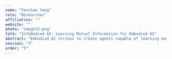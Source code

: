 ```yaml
---
name: "Yanchao Yang"
role: "Researcher"
affiliation: ""
website: ""
photo: "image15.png"
talk: "InfoBodied AI: Learning Mutual Information for Embodied AI"
abstract: "Embodied AI strives to create agents capable of learning and tackling complex tasks involving physical interactions, with potential applications in many areas, such as housekeeping, caregiving, and logistics. Such agents must be able to perceive their environment, construct scene representations, and carry out reasoning and actions to accomplish task-specific goals. However, existing learning approaches rely on human annotations or unrealistic simulations, leading to generalization problems in the real world. Thus, it is crucial to equip embodied agents with the ability to autonomously learn from real-world data, minimizing reliance on human supervision and enabling adaptability to new tasks. We propose that the key to autonomous learning of embodied agents is the mutual correlations in the unlabeled data. In this presentation, we will talk about how we can efficiently compute mutual information of data by developing novel neural estimators. We will also show how these freely available mutual correlations can help reduce human annotation effort in learning label-efficient perception, scene representation, and manipulation concepts for generalizable policies. Finally, we show a potential framework to build embodied agents that can learn in unseen environments and automatically acquire novel interaction skills by leveraging mutual information in unlabeled observational data."
session: "3"
order: "5"
---
```

